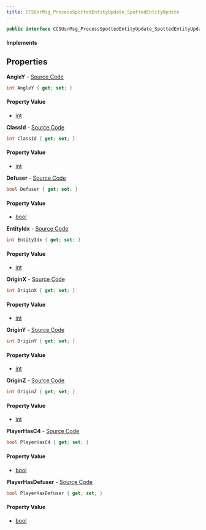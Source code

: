 ```yaml
---
title: CCSUsrMsg_ProcessSpottedEntityUpdate_SpottedEntityUpdate
---
```


```csharp
public interface CCSUsrMsg_ProcessSpottedEntityUpdate_SpottedEntityUpdate : ITypedProtobuf<CCSUsrMsg_ProcessSpottedEntityUpdate_SpottedEntityUpdate>, INativeHandle
```

#### Implements

## Properties

**AngleY** - [Source Code](https://github.com/swiftly-solution/swiftlys2/blob/master/managed/src/SwiftlyS2.Generated/Protobufs/Interfaces/CCSUsrMsg_ProcessSpottedEntityUpdate_SpottedEntityUpdate.cs#L28)

```csharp
int AngleY { get; set; }
```

#### Property Value

- [int](https://learn.microsoft.com/dotnet/api/system.int32)

**ClassId** - [Source Code](https://github.com/swiftly-solution/swiftlys2/blob/master/managed/src/SwiftlyS2.Generated/Protobufs/Interfaces/CCSUsrMsg_ProcessSpottedEntityUpdate_SpottedEntityUpdate.cs#L16)

```csharp
int ClassId { get; set; }
```

#### Property Value

- [int](https://learn.microsoft.com/dotnet/api/system.int32)

**Defuser** - [Source Code](https://github.com/swiftly-solution/swiftlys2/blob/master/managed/src/SwiftlyS2.Generated/Protobufs/Interfaces/CCSUsrMsg_ProcessSpottedEntityUpdate_SpottedEntityUpdate.cs#L31)

```csharp
bool Defuser { get; set; }
```

#### Property Value

- [bool](https://learn.microsoft.com/dotnet/api/system.boolean)

**EntityIdx** - [Source Code](https://github.com/swiftly-solution/swiftlys2/blob/master/managed/src/SwiftlyS2.Generated/Protobufs/Interfaces/CCSUsrMsg_ProcessSpottedEntityUpdate_SpottedEntityUpdate.cs#L13)

```csharp
int EntityIdx { get; set; }
```

#### Property Value

- [int](https://learn.microsoft.com/dotnet/api/system.int32)

**OriginX** - [Source Code](https://github.com/swiftly-solution/swiftlys2/blob/master/managed/src/SwiftlyS2.Generated/Protobufs/Interfaces/CCSUsrMsg_ProcessSpottedEntityUpdate_SpottedEntityUpdate.cs#L19)

```csharp
int OriginX { get; set; }
```

#### Property Value

- [int](https://learn.microsoft.com/dotnet/api/system.int32)

**OriginY** - [Source Code](https://github.com/swiftly-solution/swiftlys2/blob/master/managed/src/SwiftlyS2.Generated/Protobufs/Interfaces/CCSUsrMsg_ProcessSpottedEntityUpdate_SpottedEntityUpdate.cs#L22)

```csharp
int OriginY { get; set; }
```

#### Property Value

- [int](https://learn.microsoft.com/dotnet/api/system.int32)

**OriginZ** - [Source Code](https://github.com/swiftly-solution/swiftlys2/blob/master/managed/src/SwiftlyS2.Generated/Protobufs/Interfaces/CCSUsrMsg_ProcessSpottedEntityUpdate_SpottedEntityUpdate.cs#L25)

```csharp
int OriginZ { get; set; }
```

#### Property Value

- [int](https://learn.microsoft.com/dotnet/api/system.int32)

**PlayerHasC4** - [Source Code](https://github.com/swiftly-solution/swiftlys2/blob/master/managed/src/SwiftlyS2.Generated/Protobufs/Interfaces/CCSUsrMsg_ProcessSpottedEntityUpdate_SpottedEntityUpdate.cs#L37)

```csharp
bool PlayerHasC4 { get; set; }
```

#### Property Value

- [bool](https://learn.microsoft.com/dotnet/api/system.boolean)

**PlayerHasDefuser** - [Source Code](https://github.com/swiftly-solution/swiftlys2/blob/master/managed/src/SwiftlyS2.Generated/Protobufs/Interfaces/CCSUsrMsg_ProcessSpottedEntityUpdate_SpottedEntityUpdate.cs#L34)

```csharp
bool PlayerHasDefuser { get; set; }
```

#### Property Value

- [bool](https://learn.microsoft.com/dotnet/api/system.boolean)

